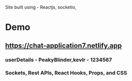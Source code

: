 Site built using - Reactjs, socketio,

# Demo

## https://chat-application7.netlify.app


### userDetails - PeakyBlinder,kevlr - 1234567

### Sockets, Rest APIs, React Hooks, Props, and CSS
